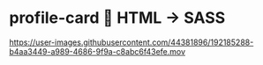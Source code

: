 # profile-card 🚀 HTML -> SASS 


https://user-images.githubusercontent.com/44381896/192185288-b4aa3449-a989-4686-9f9a-c8abc6f43efe.mov

